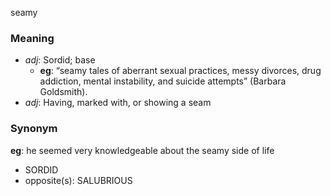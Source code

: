 seamy
### Meaning
+ _adj_: Sordid; base
    + __eg__: “seamy tales of aberrant sexual practices, messy divorces, drug addiction, mental instability, and suicide attempts” (Barbara Goldsmith).
+ _adj_: Having, marked with, or showing a seam

### Synonym

__eg__: he seemed very knowledgeable about the seamy side of life

+ SORDID
+ opposite(s): SALUBRIOUS


